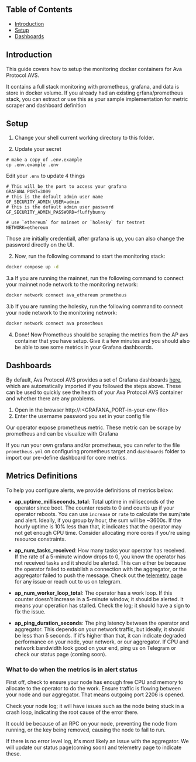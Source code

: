 ## Table of Contents <!-- omit in toc -->
- [Introduction](#introduction)
- [Setup](#setup)
- [Dashboards](#dashboards)

## Introduction

This guide covers how to setup the monitoring docker containers for Ava Protocol
AVS.

It contains a full stack monitoring with prometheus, grafana, and data is store
in docker volume. If you already had an existing grfana/prometheus stack, you
can extract or use this as your sample implementation for metric scraper and
dashboard definition


## Setup

1. Change your shell current working directory to this folder.

2. Update your secret


```
# make a copy of .env.example
cp .env.example .env
```

Edit your `.env` to update 4 things

```
# This will be the port to access your grafana
GRAFANA_PORT=3009
# this is the default admin user name
GF_SECURITY_ADMIN_USER=admin
# this is the default admin user password
GF_SECURITY_ADMIN_PASSWORD=fluffybunny

# use `ethereum` for mainnet or `holesky` for testnet
NETWORK=ethereum
```

Those are initially credentiall, after grafana is up, you can also change the
password directly on the UI.


2. Now, run the following command to start the monitoring stack:

```bash
docker compose up -d
```

3.a If you are running the mainnet, run the following command to
   connect your mainnet node network to the monitoring network:

```bash
docker network connect ava_ethereum prometheus
```

3.b If you are running the holesky, run the following command to
   connect your node network to the monitoring network:

```bash
docker network connect ava prometheus
```

4. Done! Now Prometheus should be scraping the metrics from the AP avs
   container that you have setup. Give it a few minutes and you should also be
able to see some metrics in your Grafana dashboards.


## Dashboards

By default, Ava Protocol AVS provides a set of Grafana dashboards
[here](./dashboards/), which are automatically imported if you followed the
steps above. These can be used to quickly see the health of your Ava Protocol
AVS container and whether there are any problems.

1. Open in the browser http://<your-node-ip>:<GRAFANA_PORT-in-your-env-file>
2. Enter the username password you set in your config file


Our operator expose prometheus metric. These metric can be scrape by prometheus
and can be visualize with Grafana

If you run your own grafana and/or prometheus, you can refer to the file
`prometheus.yml` on configuring prometheus target and `dashboards` folder to import
our pre-define dashboard for core metrics.

## Metrics Definitions

To help you configure alerts, we provide definitions of metrics below:

- **ap_uptime_milliseconds_total**: Total uptime in milliseconds of the operator
  since boot. The counter resets to 0 and counts up if your operator reboots.
You can use `increase` or `rate` to calculate the sum/rate and alert. Ideally, if
you group by hour, the sum will be ~3600s. If the hourly uptime is 10% less than
that, it indicates that the operator may not get enough CPU time. Consider
allocating more cores if you're using resource constraints.

- **ap_num_tasks_received**: How many tasks your operator has received. If the
  rate of a 5-minute window drops to 0, you know the operator has not received
  tasks and it should be alerted. This can either be because the operator failed
  to establish a connection with the aggregator, or the aggregator failed to push
  the message. Check out the [telemetry page](https://aggregator.avaprotocol.org/telemetry)
  for any issue or reach out to us on telegram.

- **ap_num_worker_loop_total**: The operator has a work loop. If this counter
  doesn't increase in a 5-minute window, it should be alerted. It means your
  operation has stalled. Check the log; it should have a sign to fix the issue.

- **ap_ping_duration_seconds**: The ping latency between the operator and
  aggregator. This depends on your network traffic, but ideally, it should be
  less than 5 seconds. If it's higher than that, it can indicate degraded
  performance on your node, your network, or our aggregator. If CPU and network
  bandwidth look good on your end, ping us on Telegram or check our status page
  (coming soon).

### What to do when the metrics is in alert status

First off, check to ensure your node has enough free CPU and memory to allocate
to the operator to do the work. Ensure traffic is flowing between your node and
our aggregator. That means outgoing port 2206 is opened.

Check your node log; it will have issues such as the node being stuck in a crash
loop, indicating the root cause of the error there.

It could be because of an RPC on your node, preventing the node from running, or
the key being removed, causing the node to fail to run.

If there is no error level log, it's most likely an issue with the aggregator.
We will update our status page(coming soon) and telemetry page to indicate these.
